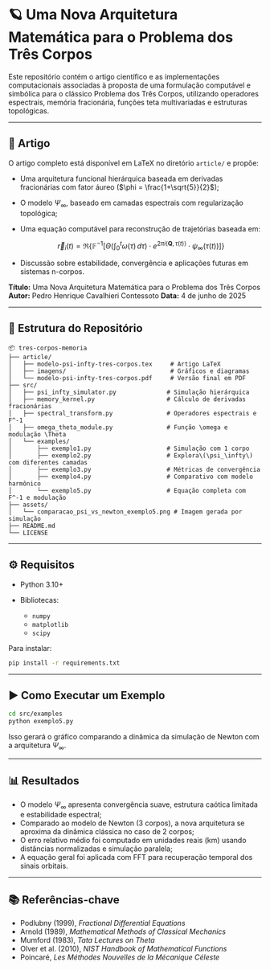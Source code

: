 # 🪐 Uma Nova Arquitetura Matemática para o Problema dos Três Corpos

Este repositório contém o artigo científico e as implementações computacionais associadas à proposta de uma formulação computável e simbólica para o clássico Problema dos Três Corpos, utilizando operadores espectrais, memória fracionária, funções teta multivariadas e estruturas topológicas.

---

## 📄 Artigo

O artigo completo está disponível em LaTeX no diretório `article/` e propõe:

* Uma arquitetura funcional hierárquica baseada em derivadas fracionárias com fator áureo ($\phi = \frac{1+\sqrt{5}}{2}$);
* O modelo $\Psi_\infty$, baseado em camadas espectrais com regularização topológica;
* Uma equação computável para reconstrução de trajetórias baseada em:

  ```math
  \vec{r}_i(t) = \Re \left\{ \mathbb{F}^{-1} \left[ \Theta\left( \int_0^t \omega(\tau) \, d\tau \right) \cdot e^{2\pi i \langle \mathbf{Q}, \tau(t) \rangle} \cdot \psi_\infty(\tau(t)) \right] \right\}
  ```
* Discussão sobre estabilidade, convergência e aplicações futuras em sistemas n-corpos.

**Título:** Uma Nova Arquitetura Matemática para o Problema dos Três Corpos
**Autor:** Pedro Henrique Cavalhieri Contessoto
**Data:** 4 de junho de 2025

---

## 📁 Estrutura do Repositório

```
📦 tres-corpos-memoria
├── article/
│   ├── modelo-psi-infty-tres-corpos.tex     # Artigo LaTeX
│   ├── imagens/                             # Gráficos e diagramas
│   └── modelo-psi-infty-tres-corpos.pdf     # Versão final em PDF
├── src/
│   ├── psi_infty_simulator.py              # Simulação hierárquica
│   ├── memory_kernel.py                    # Cálculo de derivadas fracionárias
│   ├── spectral_transform.py               # Operadores espectrais e F^-1
│   ├── omega_theta_module.py               # Função \omega e modulação \Theta
│   └── examples/
│       ├── exemplo1.py                     # Simulação com 1 corpo
│       ├── exemplo2.py                     # Explora\(\psi_\infty\) com diferentes camadas
│       ├── exemplo3.py                     # Métricas de convergência
│       ├── exemplo4.py                     # Comparativo com modelo harmônico
│       └── exemplo5.py                     # Equação completa com F^-1 e modulação
├── assets/
│   └── comparacao_psi_vs_newton_exemplo5.png # Imagem gerada por simulação
├── README.md
└── LICENSE
```

---

## ⚙️ Requisitos

* Python 3.10+
* Bibliotecas:

  * `numpy`
  * `matplotlib`
  * `scipy`

Para instalar:

```bash
pip install -r requirements.txt
```

---

## ▶️ Como Executar um Exemplo

```bash
cd src/examples
python exemplo5.py
```

Isso gerará o gráfico comparando a dinâmica da simulação de Newton com a arquitetura $\Psi_\infty$.

---

## 📊 Resultados

* O modelo $\Psi_\infty$ apresenta convergência suave, estrutura caótica limitada e estabilidade espectral;
* Comparado ao modelo de Newton (3 corpos), a nova arquitetura se aproxima da dinâmica clássica no caso de 2 corpos;
* O erro relativo médio foi computado em unidades reais (km) usando distâncias normalizadas e simulação paralela;
* A equação geral foi aplicada com FFT para recuperação temporal dos sinais orbitais.

---

## 📚 Referências-chave

* Podlubny (1999), *Fractional Differential Equations*
* Arnold (1989), *Mathematical Methods of Classical Mechanics*
* Mumford (1983), *Tata Lectures on Theta*
* Olver et al. (2010), *NIST Handbook of Mathematical Functions*
* Poincaré, *Les Méthodes Nouvelles de la Mécanique Céleste*
